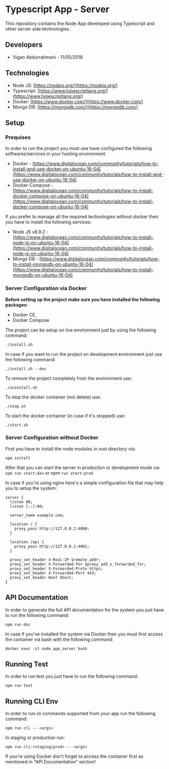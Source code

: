 # Typescript App - Server

This repository contains the Node App developed using Typescript and other server side technologies.


## Developers
* Vigan Abdurrahmani - 11/05/2018


## Technologies ##
* Node JS: [https://nodejs.org/](https://nodejs.org/)
* Typescript: [https://www.typescriptlang.org/](https://www.typescriptlang.org/)
* Docker: [https://www.docker.com/](https://www.docker.com/)
* Mongo DB: [https://mongodb.com/](https://mongodb.com/)


## Setup

### Prequises
In order to run the project you must use have configured the following softwares/services in your hosting environment:
* Docker - [https://www.digitalocean.com/community/tutorials/how-to-install-and-use-docker-on-ubuntu-16-04](https://www.digitalocean.com/community/tutorials/how-to-install-and-use-docker-on-ubuntu-16-04)
* Docker-Compose - [https://www.digitalocean.com/community/tutorials/how-to-install-docker-compose-on-ubuntu-16-04](https://www.digitalocean.com/community/tutorials/how-to-install-docker-compose-on-ubuntu-16-04)

If you prefer to manage all the required technologies without docker then you have to install the following services:
* Node JS v8.9.2 - [https://www.digitalocean.com/community/tutorials/how-to-install-node-js-on-ubuntu-16-04](https://www.digitalocean.com/community/tutorials/how-to-install-node-js-on-ubuntu-16-04)
* Mongo DB - [https://www.digitalocean.com/community/tutorials/how-to-install-mongodb-on-ubuntu-16-04](https://www.digitalocean.com/community/tutorials/how-to-install-mongodb-on-ubuntu-16-04)


### Server Configuration via Docker

**Before setting up the project make sure you have installed the following packages:**
* Docker CE,
* Docker Compose

The project can be setup on live environment just by using the following command:
```terminal
./install.sh
```

In case if you want to run the project on development environment just use the following command:
```terminal
./install.sh --dev
```

To remove the project completely from the environment use:
```terminal
./uninstall.sh
```

To stop the docker container (not delete) use:
```terminal
./stop.sh
```

To start the docker container (in case if it's stopped) use:
```terminal
./start.sh
```

### Server Configuration without Docker
First you have to install the node modules in root directory via:
```terminal
npm install
```

After that you can start the server in production or development mode via `npm run start:dev` or npm `run start:prod`

In case if you're using nginx here's a simple configuration file that may help you to setup the system:
```nginx
server {
  listen 80;
  listen [::]:80;

  server_name example.com;

  location / {
    proxy_pass http://127.0.0.1:4000;
  }

  location /api {
    proxy_pass http://127.0.0.1:4001;
  }

  proxy_set_header X-Real-IP $remote_addr;
  proxy_set_header X-Forwarded-For $proxy_add_x_forwarded_for;
  proxy_set_header X-Forwarded-Proto https;
  proxy_set_header X-Forwarded-Port 443;
  proxy_set_header Host $host;
}
```


## API Documentation
In order to generate the full API documentation for the system you just have to run the following command:
```terminal
npm run doc
```

In case if you've installed the system via Docker then you must first access the container via bash with the following command:
```terminal
docker exec -it node_app_server bash
```

## Running Test
In order to run test you just have to run the following command:
```terminal
npm run test
```

## Running CLI Env
In order to run cli commands supported from your app run the following command:
```terminal
npm run cli -- <args>
```
In staging or production run:
```terminal
npm run cli:<staging|prod> -- <args>
```

If you're using Docker don't forget to access the container first as mentioned in "API Documentation" section!